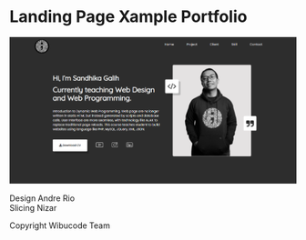 # Landing Page Xample Portfolio

![Preview Landing](preview.png)

Design Andre Rio\
Slicing Nizar

Copyright Wibucode Team

